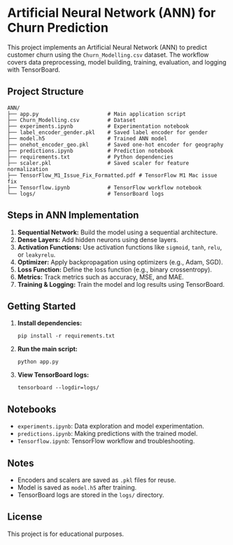 # Artificial Neural Network (ANN) for Churn Prediction

This project implements an Artificial Neural Network (ANN) to predict customer churn using the `Churn_Modelling.csv` dataset. The workflow covers data preprocessing, model building, training, evaluation, and logging with TensorBoard.

## Project Structure

```
ANN/
├── app.py                      # Main application script
├── Churn_Modelling.csv         # Dataset
├── experiments.ipynb           # Experimentation notebook
├── label_encoder_gender.pkl    # Saved label encoder for gender
├── model.h5                    # Trained ANN model
├── onehot_encoder_geo.pkl      # Saved one-hot encoder for geography
├── predictions.ipynb           # Prediction notebook
├── requirements.txt            # Python dependencies
├── scaler.pkl                  # Saved scaler for feature normalization
├── TensorFlow_M1_Issue_Fix_Formatted.pdf # TensorFlow M1 Mac issue fix
├── Tensorflow.ipynb            # TensorFlow workflow notebook
└── logs/                       # TensorBoard logs
```

## Steps in ANN Implementation

1. **Sequential Network:** Build the model using a sequential architecture.
2. **Dense Layers:** Add hidden neurons using dense layers.
3. **Activation Functions:** Use activation functions like `sigmoid`, `tanh`, `relu`, or `leakyrelu`.
4. **Optimizer:** Apply backpropagation using optimizers (e.g., Adam, SGD).
5. **Loss Function:** Define the loss function (e.g., binary crossentropy).
6. **Metrics:** Track metrics such as accuracy, MSE, and MAE.
7. **Training & Logging:** Train the model and log results using TensorBoard.

## Getting Started

1. **Install dependencies:**
   ```
   pip install -r requirements.txt
   ```

2. **Run the main script:**
   ```
   python app.py
   ```

3. **View TensorBoard logs:**
   ```
   tensorboard --logdir=logs/
   ```

## Notebooks

- `experiments.ipynb`: Data exploration and model experimentation.
- `predictions.ipynb`: Making predictions with the trained model.
- `Tensorflow.ipynb`: TensorFlow workflow and troubleshooting.

## Notes

- Encoders and scalers are saved as `.pkl` files for reuse.
- Model is saved as `model.h5` after training.
- TensorBoard logs are stored in the `logs/` directory.

## License

This project is for educational purposes.